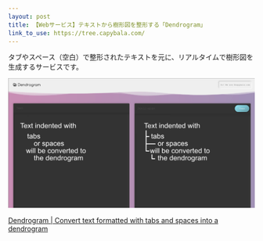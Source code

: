 ```yaml
---
layout: post
title: 【Webサービス】テキストから樹形図を整形する「Dendrogram」
link_to_use: https://tree.capybala.com/
---
```


タブやスペース（空白）で整形されたテキストを元に、リアルタイムで樹形図を生成するサービスです。

![image](/images/dendrogram/thumbnail.jpg)


[Dendrogram \| Convert text formatted with tabs and spaces into a dendrogram](https://tree.capybala.com/)
